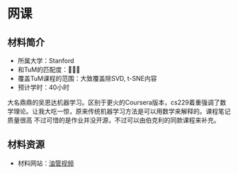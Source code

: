 # 网课

## 材料简介

- 所属大学：Stanford
- 和TuM的匹配度：🌟🌟🌟
- 覆盖TuM课程的范围：大致覆盖除SVD, t-SNE内容
- 预计学时：40小时

大名鼎鼎的吴恩达机器学习。区别于更火的Coursera版本，cs229着重强调了数学理论。让我大吃一惊，原来传统机器学习方法是可以用数学来解释的。课程笔记质量很高
不过可惜的是作业并没开源，不过可以由伯克利的同款课程来补充。

## 材料资源

- 材料网站：[油管视频](https://www.youtube.com/watch?v=jGwO_UgTS7I&list=PLoROMvodv4rMiGQp3WXShtMGgzqpfVfbU)